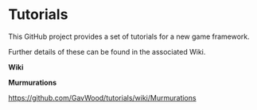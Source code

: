 # Tutorials

This GitHub project provides a set of tutorials for a new game framework.

Further details of these can be found in the associated Wiki.

**Wiki**


**Murmurations**


https://github.com/GavWood/tutorials/wiki/Murmurations

